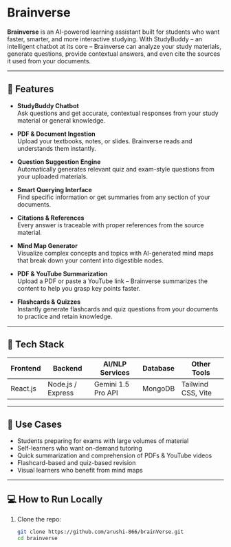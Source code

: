 
# Brainverse

**Brainverse** is an AI-powered learning assistant built for students who want faster, smarter, and more interactive studying. With StudyBuddy – an intelligent chatbot at its core – Brainverse can analyze your study materials, generate questions, provide contextual answers, and even cite the sources it used from your documents.

---

## 🚀 Features

- **StudyBuddy Chatbot**  
  Ask questions and get accurate, contextual responses from your study material or general knowledge.

- **PDF & Document Ingestion**  
  Upload your textbooks, notes, or slides. Brainverse reads and understands them instantly.

- **Question Suggestion Engine**  
  Automatically generates relevant quiz and exam-style questions from your uploaded materials.

- **Smart Querying Interface**  
  Find specific information or get summaries from any section of your documents.

- **Citations & References**  
  Every answer is traceable with proper references from the source material.

- **Mind Map Generator**  
  Visualize complex concepts and topics with AI-generated mind maps that break down your content into digestible nodes.

- **PDF & YouTube Summarization**  
  Upload a PDF or paste a YouTube link – Brainverse summarizes the content to help you grasp key points faster.

- **Flashcards & Quizzes**  
  Instantly generate flashcards and quiz questions from your documents to practice and retain knowledge.

---

## 🧠 Tech Stack

| Frontend     | Backend        | AI/NLP Services    | Database     | Other Tools         |
|--------------|----------------|--------------------|--------------|---------------------|
| React.js     | Node.js / Express | Gemini 1.5 Pro API | MongoDB      | Tailwind CSS, Vite  |

---

## 🎯 Use Cases

- Students preparing for exams with large volumes of material
- Self-learners who want on-demand tutoring
- Quick summarization and comprehension of PDFs & YouTube videos
- Flashcard-based and quiz-based revision
- Visual learners who benefit from mind maps

---

## 💻 How to Run Locally

1. Clone the repo:
   ```bash
   git clone https://github.com/arushi-866/brainVerse.git
   cd brainverse
